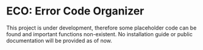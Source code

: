 # ECO: Error Code Organizer
This project is under development, therefore some placeholder code can be found and important functions non-existent.
No installation guide or public documentation will be provided as of now.
